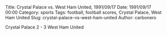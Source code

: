 Title: Crystal Palace vs. West Ham United, 1991/09/17
Date: 1991/09/17 00:00
Category: sports
Tags: football, football scores, Crystal Palace, West Ham United
Slug: crystal-palace-vs-west-ham-united
Author: carbonero


Crystal Palace 2 - 3 West Ham United
